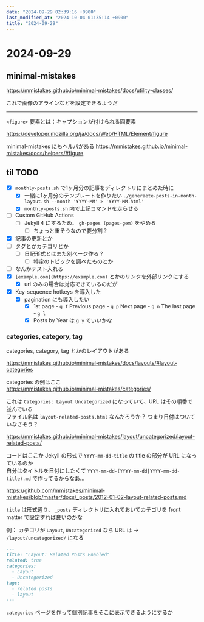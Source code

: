 ```yaml
---
date: "2024-09-29 02:39:16 +0900"
last_modified_at: "2024-10-04 01:35:14 +0900"
title: "2024-09-29"
---
```


# 2024-09-29
## minimal-mistakes

https://mmistakes.github.io/minimal-mistakes/docs/utility-classes/

これで画像のアラインなどを設定できるようだ

----

`<figure>` 要素とは：キャプションが付けられる図要素

https://developer.mozilla.org/ja/docs/Web/HTML/Element/figure

minimal-mistakes にもヘルパがある
https://mmistakes.github.io/minimal-mistakes/docs/helpers/#figure

## til TODO
- [x] `monthly-posts.sh` で1ヶ月分の記事をディレクトリにまとめた時に
  - [x] 一緒に1ヶ月分のテンプレートを作りたい `./generaete-posts-in-month-layout.sh --month 'YYYY-MM' > 'YYYY-MM.html'`
  - [x] `monthly-posts.sh` 内で上記コマンドを走らせる
- [ ] Custom GitHub Actions
  - [ ] Jekyll 4 にするため、 `gh-pages (pages-gem)` をやめる
    - [ ] ちょっと重そうなので要分割？
- [x] 記事の更新とか
- [ ] タグとかカテゴリとか
  - [ ] 日記形式とはまた別ページ作る？
    - [ ] 特定のトピックを調べたものとか
- [ ] なんかテスト入れる
- [x] `[example.com](https://example.com)` とかのリンクを外部リンクにする
  - [x] url のみの場合は対応できているのだが
- [x] Key-sequence hotkeys を導入した
  - [x] pagination にも導入したい
    - [x] 1st page - `g f` Previous page - `g p` Next page - `g n` The last page - `g l`
    - [x] Posts by Year は `g y` でいいかな

### categories, category, tag
categories, category, tag とかのレイアウトがある

https://mmistakes.github.io/minimal-mistakes/docs/layouts/#layout-categories

categories の例はここ  
https://mmistakes.github.io/minimal-mistakes/categories/

これは `Categories: Layout Uncategorized` になっていて、URL はその順番で並んでいる  
ファイル名は `layout-related-posts.html` なんだろうか？ つまり日付はついていなさそう？  

https://mmistakes.github.io/minimal-mistakes/layout/uncategorized/layout-related-posts/

コードはここか Jekyll の形式で `YYYY-mm-dd-title` の title の部分が URL になっているのか  
自分はタイトルを日付にしたくて `YYYY-mm-dd-(YYYY-mm-dd|YYYY-mm-dd-title).md` で作ってるからなあ…  

https://github.com/mmistakes/minimal-mistakes/blob/master/docs/_posts/2012-01-02-layout-related-posts.md

`title` は形式通り、 `_posts` ディレクトリに入れておいてカテゴリを front matter で設定すれば良いのかな

例： カテゴリが `Layout`, `Uncategorized` なら URL は -> `/layout/uncategorized/` になる

```md
---
title: "Layout: Related Posts Enabled"
related: true
categories:
  - Layout
  - Uncategorized
tags:
  - related posts
  - layout
---
```

`categories` ページを作って個別記事をそこに表示できるようにするか  
